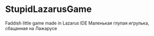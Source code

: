 # StupidLazarusGame
Faddish little game made in Lazarus IDE
Маленькая глупая игрулька, сбацанная на Лажарусе
